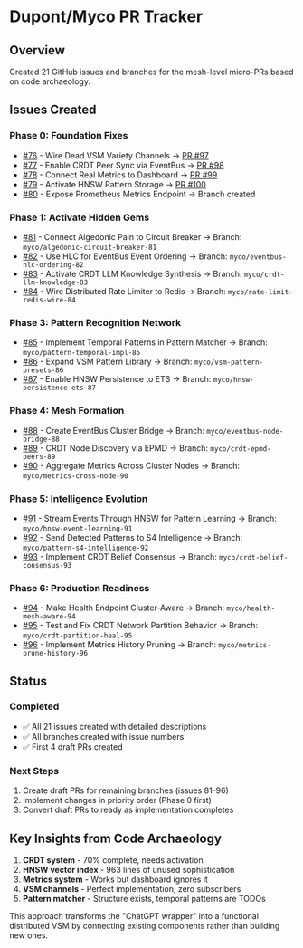 # Dupont/Myco PR Tracker

## Overview
Created 21 GitHub issues and branches for the mesh-level micro-PRs based on code archaeology.

## Issues Created

### Phase 0: Foundation Fixes
- [#76](https://github.com/jmanhype/autonomous-opponent-v2/issues/76) - Wire Dead VSM Variety Channels → [PR #97](https://github.com/jmanhype/autonomous-opponent-v2/pull/97)
- [#77](https://github.com/jmanhype/autonomous-opponent-v2/issues/77) - Enable CRDT Peer Sync via EventBus → [PR #98](https://github.com/jmanhype/autonomous-opponent-v2/pull/98)
- [#78](https://github.com/jmanhype/autonomous-opponent-v2/issues/78) - Connect Real Metrics to Dashboard → [PR #99](https://github.com/jmanhype/autonomous-opponent-v2/pull/99)
- [#79](https://github.com/jmanhype/autonomous-opponent-v2/issues/79) - Activate HNSW Pattern Storage → [PR #100](https://github.com/jmanhype/autonomous-opponent-v2/pull/100)
- [#80](https://github.com/jmanhype/autonomous-opponent-v2/issues/80) - Expose Prometheus Metrics Endpoint → Branch created

### Phase 1: Activate Hidden Gems
- [#81](https://github.com/jmanhype/autonomous-opponent-v2/issues/81) - Connect Algedonic Pain to Circuit Breaker → Branch: `myco/algedonic-circuit-breaker-81`
- [#82](https://github.com/jmanhype/autonomous-opponent-v2/issues/82) - Use HLC for EventBus Event Ordering → Branch: `myco/eventbus-hlc-ordering-82`
- [#83](https://github.com/jmanhype/autonomous-opponent-v2/issues/83) - Activate CRDT LLM Knowledge Synthesis → Branch: `myco/crdt-llm-knowledge-83`
- [#84](https://github.com/jmanhype/autonomous-opponent-v2/issues/84) - Wire Distributed Rate Limiter to Redis → Branch: `myco/rate-limit-redis-wire-84`

### Phase 3: Pattern Recognition Network
- [#85](https://github.com/jmanhype/autonomous-opponent-v2/issues/85) - Implement Temporal Patterns in Pattern Matcher → Branch: `myco/pattern-temporal-impl-85`
- [#86](https://github.com/jmanhype/autonomous-opponent-v2/issues/86) - Expand VSM Pattern Library → Branch: `myco/vsm-pattern-presets-86`
- [#87](https://github.com/jmanhype/autonomous-opponent-v2/issues/87) - Enable HNSW Persistence to ETS → Branch: `myco/hnsw-persistence-ets-87`

### Phase 4: Mesh Formation
- [#88](https://github.com/jmanhype/autonomous-opponent-v2/issues/88) - Create EventBus Cluster Bridge → Branch: `myco/eventbus-node-bridge-88`
- [#89](https://github.com/jmanhype/autonomous-opponent-v2/issues/89) - CRDT Node Discovery via EPMD → Branch: `myco/crdt-epmd-peers-89`
- [#90](https://github.com/jmanhype/autonomous-opponent-v2/issues/90) - Aggregate Metrics Across Cluster Nodes → Branch: `myco/metrics-cross-node-90`

### Phase 5: Intelligence Evolution
- [#91](https://github.com/jmanhype/autonomous-opponent-v2/issues/91) - Stream Events Through HNSW for Pattern Learning → Branch: `myco/hnsw-event-learning-91`
- [#92](https://github.com/jmanhype/autonomous-opponent-v2/issues/92) - Send Detected Patterns to S4 Intelligence → Branch: `myco/pattern-s4-intelligence-92`
- [#93](https://github.com/jmanhype/autonomous-opponent-v2/issues/93) - Implement CRDT Belief Consensus → Branch: `myco/crdt-belief-consensus-93`

### Phase 6: Production Readiness
- [#94](https://github.com/jmanhype/autonomous-opponent-v2/issues/94) - Make Health Endpoint Cluster-Aware → Branch: `myco/health-mesh-aware-94`
- [#95](https://github.com/jmanhype/autonomous-opponent-v2/issues/95) - Test and Fix CRDT Network Partition Behavior → Branch: `myco/crdt-partition-heal-95`
- [#96](https://github.com/jmanhype/autonomous-opponent-v2/issues/96) - Implement Metrics History Pruning → Branch: `myco/metrics-prune-history-96`

## Status

### Completed
- ✅ All 21 issues created with detailed descriptions
- ✅ All branches created with issue numbers
- ✅ First 4 draft PRs created

### Next Steps
1. Create draft PRs for remaining branches (issues 81-96)
2. Implement changes in priority order (Phase 0 first)
3. Convert draft PRs to ready as implementation completes

## Key Insights from Code Archaeology

1. **CRDT system** - 70% complete, needs activation
2. **HNSW vector index** - 963 lines of unused sophistication
3. **Metrics system** - Works but dashboard ignores it
4. **VSM channels** - Perfect implementation, zero subscribers
5. **Pattern matcher** - Structure exists, temporal patterns are TODOs

This approach transforms the "ChatGPT wrapper" into a functional distributed VSM by connecting existing components rather than building new ones.